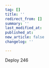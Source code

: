 ```yaml
---
tag: []
title: ''
redirect_from: []
summary: ''
last_modified_at: 
published_at: 
new_article: false
changelog: ''

---
```

Deploy 246